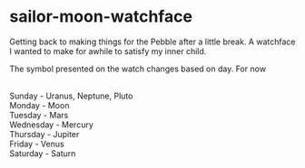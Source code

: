 # sailor-moon-watchface
Getting back to making things for the Pebble after a little break. A watchface I wanted to make for awhile to satisfy my inner child.

The symbol presented on the watch changes based on day. For now

<br> Sunday - Uranus, Neptune, Pluto
<br> Monday - Moon
<br> Tuesday - Mars
<br> Wednesday - Mercury
<br> Thursday - Jupiter
<br> Friday - Venus
<br> Saturday - Saturn
